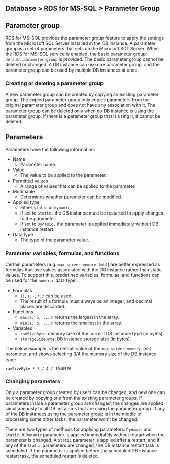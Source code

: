 ## Database > RDS for MS-SQL > Parameter Group

## Parameter group

RDS for MS-SQL provides the parameter group feature to apply the settings from the Microsoft SQL Server installed in the DB instance. A parameter group is a set of parameters that sets up the Microsoft SQL Server.
When the RDS for MS-SQL service is enabled, the basic parameter group `default.parameter-group` is provided. The basic parameter group cannot be deleted or changed.
A DB instance can use one parameter group, and the parameter group can be used by multiple DB instances at once.

### Creating or deleting a parameter group

A new parameter group can be created by copying an existing parameter group. The copied parameter group only copies parameters from the original parameter group and does not have any association with it.
The parameter group can be deleted only when no DB instance is using the parameter group; if there is a parameter group that is using it, it cannot be deleted.

## Parameters

Parameters have the following information:

* Name
    * Parameter name.
* Value
    * The value to be applied to the parameter.
* Permitted values
    * A range of values that can be applied to the parameter.
* Modifiable
    * Determines whether parameter can be modified.
* Applied type
    * Either `static` or `dynamic.`
    * If set to `Static,` the DB instance must be restarted to apply changes to the parameter.
    * If set to `Dynamic,` the parameter is applied immediately without DB instance restart.
* Data type
    * The type of the parameter value.

### Parameter variables, formulas, and functions

Certain parameters (e.g. `max server memory (mb)`) are better expressed as formulas that use values associated with the DB instance rather than static values. To support this, predefined variables, formulas, and functions can be used for the `numeric` data type.

* Formulas
    * `()`, `+`, `-`, `*`, `/` can be used.
    * The result of a formula must always be an integer, and decimal places are discarded.
* Functions
    * `max(a, b, ...)`: returns the largest in the array.
    * `min(a, b, ...)`: returns the smallest in the array.
* Variables
    * `ramSizeByte`: memory size of the current DB instance type (in bytes).
    * `storageSizeByte`: DB instance storage size (in bytes).

The below example is the default value of the `max server memory (mb)` parameter, and shows selecting 3/4 the memory size of the DB instance type:
```
ramSizeByte * 3 / 4 / 1048576
```

### Changing parameters

Only a parameter group created by users can be changed, and new one can be created by copying one from the existing parameter groups.
If parameters inside a parameter group are changed, the changes are applied simultaneously to all DB instances that are using the parameter group. If any of the DB instances using the parameter group is in the middle of processing some other tasks, the parameter won't be changed.

There are two types of methods for applying parameters: `Dynamic` and `Static`.
A `Dynamic` parameter is applied immediately without restart when the parameter is changed.
A `Static` parameter is applied after a restart, and if any of the `Static` parameters are changed, the DB instance restart task is scheduled.
If the parameter is applied before the scheduled DB instance restart task, the scheduled restart is deleted. 
